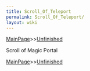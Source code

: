 ```yaml
---
title: Scroll_Of_Teleport
permalink: Scroll_Of_Teleport/
layout: wiki
---
```


[MainPage](/keeperrl_wiki/ "wikilink")>>[Unfinished](/keeperrl_wiki/Unfinished "wikilink")

 Scroll of Magic Portal 

[MainPage](/keeperrl_wiki/ "wikilink")>>[Unfinished](/keeperrl_wiki/Unfinished "wikilink")

